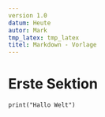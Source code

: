 ```yaml
---
version 1.0  
datum: Heute  
autor: Mark  
tmp_latex: tmp_latex  
titel: Markdown - Vorlage
---
```


# Erste Sektion

```{python}
print("Hallo Welt")
```




